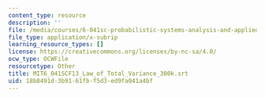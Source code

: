 ```yaml
---
content_type: resource
description: ''
file: /media/courses/6-041sc-probabilistic-systems-analysis-and-applied-probability-fall-2013/18b8491d3b9161fbf5d3ed9fa041a4bf_MIT6_041SCF13_Law_of_Total_Variance_300k.srt
file_type: application/x-subrip
learning_resource_types: []
license: https://creativecommons.org/licenses/by-nc-sa/4.0/
ocw_type: OCWFile
resourcetype: Other
title: MIT6_041SCF13_Law_of_Total_Variance_300k.srt
uid: 18b8491d-3b91-61fb-f5d3-ed9fa041a4bf
---
```

